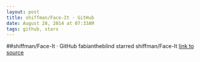 ```yaml
---
layout: post
title: shiffman/Face-It · GitHub
date: August 28, 2014 at 07:33AM
tags: github, stars
---
```

##shiffman/Face-It · GitHub
fabiantheblind starred shiffman/Face-It
[link to source](http://ift.tt/1AWhOh6) 
